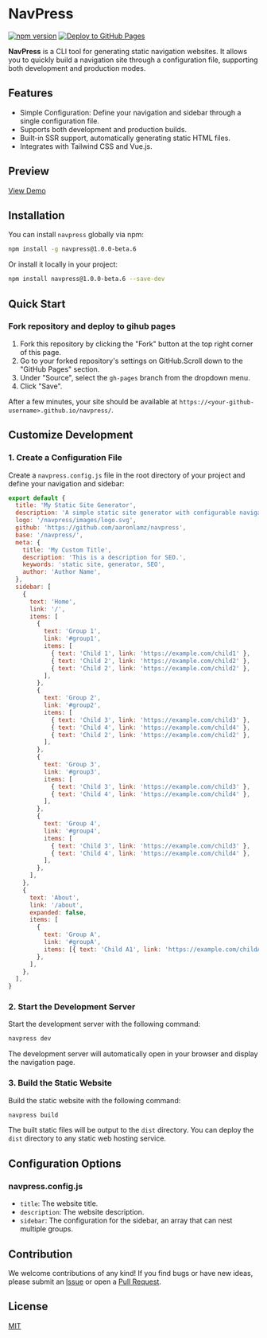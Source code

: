 # NavPress

[![npm version](https://img.shields.io/npm/v/navpress.svg)](https://www.npmjs.com/package/navpress)
[![Deploy to GitHub Pages](https://github.com/aaronlamz/navpress/actions/workflows/deploy.yml/badge.svg)](https://github.com/aaronlamz/navpress/actions/workflows/deploy.yml)

**NavPress** is a CLI tool for generating static navigation websites. It allows you to quickly build a navigation site through a configuration file, supporting both development and production modes.

## Features

- Simple Configuration: Define your navigation and sidebar through a single configuration file.
- Supports both development and production builds.
- Built-in SSR support, automatically generating static HTML files.
- Integrates with Tailwind CSS and Vue.js.

## Preview

[View Demo](https://aaronlamz.github.io/navpress/)

## Installation

You can install `navpress` globally via npm:

```bash
npm install -g navpress@1.0.0-beta.6
```

Or install it locally in your project:

```bash
npm install navpress@1.0.0-beta.6 --save-dev
```

## Quick Start

### Fork repository and deploy to gihub pages

1. Fork this repository by clicking the "Fork" button at the top right corner of this page.
2. Go to your forked repository's settings on GitHub.Scroll down to the "GitHub Pages" section.
3. Under "Source", select the `gh-pages` branch from the dropdown menu.
4. Click "Save".

After a few minutes, your site should be available at `https://<your-github-username>.github.io/navpress/`.

## Customize Development

### 1. Create a Configuration File

Create a `navpress.config.js` file in the root directory of your project and define your navigation and sidebar:

```javascript
export default {
  title: 'My Static Site Generator',
  description: 'A simple static site generator with configurable navigation',
  logo: '/navpress/images/logo.svg',
  github: 'https://github.com/aaronlamz/navpress',
  base: '/navpress/',
  meta: {
    title: 'My Custom Title',
    description: 'This is a description for SEO.',
    keywords: 'static site, generator, SEO',
    author: 'Author Name',
  },
  sidebar: [
    {
      text: 'Home',
      link: '/',
      items: [
        {
          text: 'Group 1',
          link: '#group1',
          items: [
            { text: 'Child 1', link: 'https://example.com/child1' },
            { text: 'Child 2', link: 'https://example.com/child2' },
            { text: 'Child 2', link: 'https://example.com/child2' },
          ],
        },
        {
          text: 'Group 2',
          link: '#group2',
          items: [
            { text: 'Child 3', link: 'https://example.com/child3' },
            { text: 'Child 4', link: 'https://example.com/child4' },
            { text: 'Child 2', link: 'https://example.com/child2' },
          ],
        },
        {
          text: 'Group 3',
          link: '#group3',
          items: [
            { text: 'Child 3', link: 'https://example.com/child3' },
            { text: 'Child 4', link: 'https://example.com/child4' },
          ],
        },
        {
          text: 'Group 4',
          link: '#group4',
          items: [
            { text: 'Child 3', link: 'https://example.com/child3' },
            { text: 'Child 4', link: 'https://example.com/child4' },
          ],
        },
      ],
    },
    {
      text: 'About',
      link: '/about',
      expanded: false,
      items: [
        {
          text: 'Group A',
          link: '#groupA',
          items: [{ text: 'Child A1', link: 'https://example.com/childA1' }],
        },
      ],
    },
  ],
}
```

### 2. Start the Development Server

Start the development server with the following command:

```bash
navpress dev
```

The development server will automatically open in your browser and display the navigation page.

### 3. Build the Static Website

Build the static website with the following command:

```bash
navpress build
```

The built static files will be output to the `dist` directory. You can deploy the `dist` directory to any static web hosting service.

## Configuration Options

### navpress.config.js

- `title`: The website title.
- `description`: The website description.
- `sidebar`: The configuration for the sidebar, an array that can nest multiple groups.

## Contribution

We welcome contributions of any kind! If you find bugs or have new ideas, please submit an [Issue](https://github.com/aaronlamz/navpress/issues) or open a [Pull Request](https://github.com/aaronlamz/navpress/pulls).

## License

[MIT](https://github.com/aaronlamz/navpress/blob/main/LICENSE)
